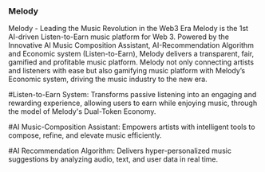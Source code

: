 ### Melody
Melody - Leading the Music Revolution in the Web3 Era
Melody is the 1st AI-driven Listen-to-Earn music platform for Web 3. Powered by the Innovative AI Music Composition Assistant, AI-Recommendation Algorithm and Economic system (Listen-to-Earn), Melody delivers a transparent, fair, gamified and profitable music platform. Melody not only connecting artists and listeners with ease but also gamifying music platform with Melody’s Economic system, driving the music industry to the new era.

#Listen-to-Earn System: Transforms passive listening into an engaging and rewarding experience, allowing users to earn while enjoying music, through the model of Melody's Dual-Token Economy.

#AI Music-Composition Assistant: Empowers artists with intelligent tools to compose, refine, and elevate music efficiently.

#AI Recommendation Algorithm: Delivers hyper-personalized music suggestions by analyzing audio, text, and user data in real time.
